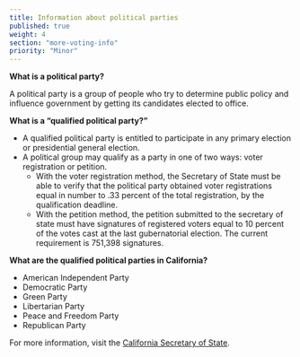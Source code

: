 ```yaml
---
title: Information about political parties
published: true
weight: 4
section: "more-voting-info"
priority: "Minor"
---
```

**What is a political party?**  

A political party is a group of people who try to determine public policy and influence government by getting its candidates elected to office.  

**What is a “qualified political party?”**  
- A qualified political party is entitled to participate in any primary election or presidential general election.  
- A political group may qualify as a party in one of two ways: voter registration or petition.  
    - With the voter registration method, the Secretary of State must be able to verify that the political party obtained voter registrations equal in number to .33 percent of the total registration, by the qualification deadline.  
    - With the petition method, the petition submitted to the secretary of state must have signatures of registered voters equal to 10 percent of the votes cast at the last gubernatorial election. The current requirement is 751,398 signatures.  

**What are the qualified political parties in California?**  
- American Independent Party  
- Democratic Party  
- Green Party  
- Libertarian Party  
- Peace and Freedom Party  
- Republican Party  

For more information, visit the [California Secretary of State](http://www.sos.ca.gov/elections/political-parties/qualified-political-parties/).  
